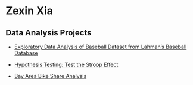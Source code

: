 # Zexin Xia
## Data Analysis Projects

* [Exploratory Data Analysis of Baseball Dataset from Lahman’s Baseball Database](http://htmlpreview.github.io/?https://github.com/zxia924/zexin_xia_project/blob/master/Baseball%20Project/Investigate%20a%20Dataset%20with%20Python.html)

* [Hypothesis Testing: Test the Stroop Effect](http://htmlpreview.github.io/?https://github.com/zxia924/zexin_xia_project/blob/master/A%20Test%20of%20the%20Stroop%20Effect.html)

* [Bay Area Bike Share Analysis](http://htmlpreview.github.io/?https://github.com/zxia924/zexin_xia_project/blob/master/Bay_Area_Bike_Share_Analysis.html)
